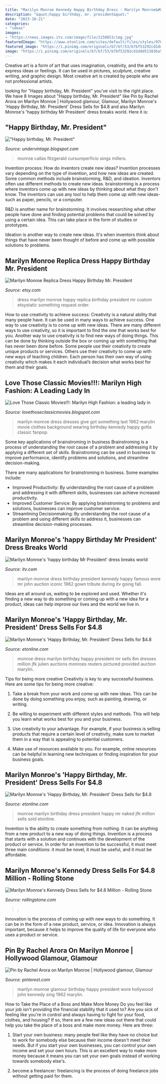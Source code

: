 ```yaml
---
title: "Marilyn Monroe Kennedy Happy Birthday Dress : Marilyn Monroe&#039;s &#039;happy Birthday, Mr. President&#039; Dress Sells For $4.8"
description: "&quot;happy birthday, mr. president&quot;"
date: "2023-10-21"
categories:
- "ideas"
images:
- "https://news.images.itv.com/image/file/1150853/img.jpg"
featuredImage: "https://www.etonline.com/sites/default/files/styles/970xh/public/images/2016-11/vcsprasset_531423_103865_45464902-dcec-410d-9d10-d8939faadf8f_0.jpg?itok=A8K0LcRW"
featured_image: "https://i.pinimg.com/originals/b7/bf/53/b7bf53292cd1ddd51383ba51871deed5.jpg"
image: "https://i.pinimg.com/originals/b7/bf/53/b7bf53292cd1ddd51383ba51871deed5.jpg"
---
```



Creative art is a form of art that uses imagination, creativity, and the arts to express ideas or feelings. It can be used in pictures, sculpture, creative writing, and graphic design. Most creative art is created by people who are not professional artists.

	

		
looking for &quot;Happy birthday, Mr. President&quot; you've visit to the right place. We have 8 Images about &quot;Happy birthday, Mr. President&quot; like Pin by Rachel Arora on Marilyn Monroe | Hollywood glamour, Glamour, Marilyn Monroe&#039;s &#039;Happy Birthday, Mr. President&#039; Dress Sells for $4.8 and also Marilyn Monroe&#039;s &#039;happy birthday Mr President&#039; dress breaks world. Here it is:
		
    
## &quot;Happy Birthday, Mr. President&quot;

<img loading=lazy src="http://4.bp.blogspot.com/-nDejAFETJNs/T8TJY0JVOOI/AAAAAAAADxc/QvKvibxkKIM/s640/keziahmm-20090720124150-axelp2009061674621Kennedy_19original-original.jpg" onerror="this.onerror=null;this.src='https://tse2.mm.bing.net/th?id=OIP.f6k3KZRM5lXiGgwPPZSFXAHaF0&amp;pid=15.1';" alt="&quot;Happy birthday, Mr. President&quot;">

_Source: undervintage.blogspot.com_

>monroe callas fitzgerald cursumperficio sings millers. 

	

Invention process: How do inventors create new ideas?
Invention processes vary depending on the type of invention, and how new ideas are created. Some common methods include brainstorming, R&D, and ideation. Inventors often use different methods to create new ideas.
 brainstorming is a process where inventors come up with new ideas by thinking about what they don't know. The inventors can use any tool to help them come up with new ideas- such as paper, pencils, or a computer.

R&D is another name for brainstorming. It involves researching what other people have done and finding potential problems that could be solved by using a certain idea. This can take place in the form of studies or prototypes.

Ideation is another way to create new ideas. It's when inventors think about things that have never been thought of before and come up with possible solutions to problems.

    
## Marilyn Monroe Replica Dress Happy Birthday Mr. President

<img loading=lazy src="https://img0.etsystatic.com/017/0/5220049/il_570xN.501045392_g1q0.jpg" onerror="this.onerror=null;this.src='https://tse4.mm.bing.net/th?id=OIP.KOl58YjRyVUsw8twJh88RwHaHa&amp;pid=15.1';" alt="Marilyn Monroe Replica Dress Happy Birthday Mr. President">

_Source: etsy.com_

>dress marilyn monroe happy replica birthday president mr custom etsystatic something request order. 

	

How to use creativity to achieve success:
Creativity is a natural ability that many people have. It can be used in many ways to achieve success. One way to use creativity is to come up with new ideas. There are many different ways to use creativity, so it is important to find the one that works best for you. Another way to use creativity is to find new ways of doing things. This can be done by thinking outside the box or coming up with something that has never been done before. Some people use their creativity to create unique products or services. Others use their creativity to come up with new ways of teaching children. Each person has their own way of using creativity which makes it each individual’s decision what works best for them and their goals.

    
## Love Those Classic Movies!!!: Marilyn High Fashion: A Leading Lady In

<img loading=lazy src="http://4.bp.blogspot.com/_iqde5Op1Cy8/TUmkYbQHrnI/AAAAAAAAA5o/0HNMlXm1AFI/s1600/White-black-dress-marilyn-monroe-604743_630_1000.jpg" onerror="this.onerror=null;this.src='https://tse3.mm.bing.net/th?id=OIP.ZIJEhxkUq2oF6wM56XEGhgHaLw&amp;pid=15.1';" alt="Love Those Classic Movies!!!: Marilyn High Fashion: a leading lady in">

_Source: lovethoseclassicmovies.blogspot.com_

>marilyn monroe dress dresses give got something last 1962 marylin movie clothes background wearing birthday kennedy happy gotta classic fanpop. 

	

Some key applications of brainstroming in business
Brainstroming is a process of understanding the root cause of a problem and addressing it by applying a different set of skills. Brainstroming can be used in business to improve performance, identify problems and solutions, and streamline decision-making.

There are many applications for brainstroming in business. Some examples include: 

- Improved Productivity: By understanding the root cause of a problem and addressing it with different skills, businesses can achieve increased productivity.
- Improved Customer Service: By applying brainstroming to problems and solutions, businesses can improve customer service.
- Streamlining Decisionmaking: By understanding the root cause of a problem and using different skills to address it, businesses can streamline decision-making processes.

    
## Marilyn Monroe&#039;s &#039;happy Birthday Mr President&#039; Dress Breaks World

<img loading=lazy src="https://news.images.itv.com/image/file/1150853/img.jpg" onerror="this.onerror=null;this.src='https://tse2.mm.bing.net/th?id=OIP.KYKbKoC78cdcLp3ea6vUYgHaEK&amp;pid=15.1';" alt="Marilyn Monroe&#039;s &#039;happy birthday Mr President&#039; dress breaks world">

_Source: itv.com_

>marilyn monroe dress birthday president kennedy happy famous wore mr john auction iconic 1962 gown tribute during itv going fall. 

	

Ideas are all around us, waiting to be explored and used. Whether it's finding a new way to do something or coming up with a new idea for a product, ideas can help improve our lives and the world we live in.

    
## Marilyn Monroe&#039;s &#039;Happy Birthday, Mr. President&#039; Dress Sells For $4.8

<img loading=lazy src="https://www.etonline.com/sites/default/files/styles/970xh/public/images/2016-11/vcsprasset_531423_103865_45464902-dcec-410d-9d10-d8939faadf8f_0.jpg?itok=A8K0LcRW" onerror="this.onerror=null;this.src='https://tse3.mm.bing.net/th?id=OIP.yuc96e4EYAGpKe3aDI0HdwHaLG&amp;pid=15.1';" alt="Marilyn Monroe&#039;s &#039;Happy Birthday, Mr. President&#039; Dress Sells for $4.8">

_Source: etonline.com_

>monroe dress marilyn birthday happy president mr sells 8m dresses million jfk julien auctions monroes reuters pictured provided auction marylin. 

	

Tips for being more creative
Creativity is key to any successful business. Here are some tips for being more creative:
1. Take a break from your work and come up with new ideas. This can be done by doing something you enjoy, such as painting, drawing, or writing.

2. Be willing to experiment with different styles and methods. This will help you learn what works best for you and your business.

3. Use creativity to your advantage. For example, if your business is selling products that require a certain level of creativity, make sure to market them in a way that is appealing to potential customers.

4. Make use of resources available to you. For example, online resources can be helpful in learning new techniques or finding inspiration for your business goals.


    
## Marilyn Monroe&#039;s &#039;Happy Birthday, Mr. President&#039; Dress Sells For $4.8

<img loading=lazy src="https://www.etonline.com/sites/default/files/styles/max_1280x720/public/images/2016-11/1280_Marilyn_Monroe_GettyImages-3224054.jpg?itok=bK62clsk" onerror="this.onerror=null;this.src='https://tse4.mm.bing.net/th?id=OIP.rdd_yYRnaK4253eAxHu-WwHaEK&amp;pid=15.1';" alt="Marilyn Monroe&#039;s &#039;Happy Birthday, Mr. President&#039; Dress Sells for $4.8">

_Source: etonline.com_

>monroe marilyn birthday dress president happy mr naked jfk million sells sold etonline. 

	

Invention is the ability to create something from nothing. It can be anything from a new product to a new way of doing things. Invention is a process that starts with a solution and continues with the development of the product or service. In order for an invention to be successful, it must meet three main conditions: it must be novel, it must be useful, and it must be affordable.

    
## Marilyn Monroe&#039;s Kennedy Dress Sells For $4.8 Million - Rolling Stone

<img loading=lazy src="https://www.rollingstone.com/wp-content/uploads/2018/06/ap_16251724103172-7eed27f0-ad50-4682-a16e-06fb42dc5282.jpg" onerror="this.onerror=null;this.src='https://tse4.mm.bing.net/th?id=OIP.oWflmy9oAmHTt1rUbqoTTwHaFa&amp;pid=15.1';" alt="Marilyn Monroe&#039;s Kennedy Dress Sells for $4.8 Million - Rolling Stone">

_Source: rollingstone.com_

>. 

	

Innovation is the process of coming up with new ways to do something. It can be in the form of a new product, service, or idea. Innovation is always important, because it helps to improve the quality of life for everyone who uses a product or service.

    
## Pin By Rachel Arora On Marilyn Monroe | Hollywood Glamour, Glamour

<img loading=lazy src="https://i.pinimg.com/originals/b7/bf/53/b7bf53292cd1ddd51383ba51871deed5.jpg" onerror="this.onerror=null;this.src='https://tse3.mm.bing.net/th?id=OIP.Ny3-u959nl9f83J-ZmX1YQHaK4&amp;pid=15.1';" alt="Pin by Rachel Arora on Marilyn Monroe | Hollywood glamour, Glamour">

_Source: pinterest.com_

>marilyn monroe glamour birthday happy president wore hollywood john kennedy sing 1962 marylin. 

	

How to Take the Place of a Boss and Make More Money
Do you feel like your job isn't providing the financial stability that it used to? Are you sick of feeling like you're in control and always having to fight for your food, clothes, and housing? If so, there are a few new ideas out there that could help you take the place of a boss and make more money. Here are three:
1. Start your own business: many people feel like they have no choice but to work for somebody else because their income doesn't meet their needs. But if you start your own businesses, you can control your own income and set your own hours. This is an excellent way to make more money because it means you can set your own goals instead of working towards somebody else's.

2. become a freelancer: freelancing is the process of doing freelance jobs without getting paid for them.

